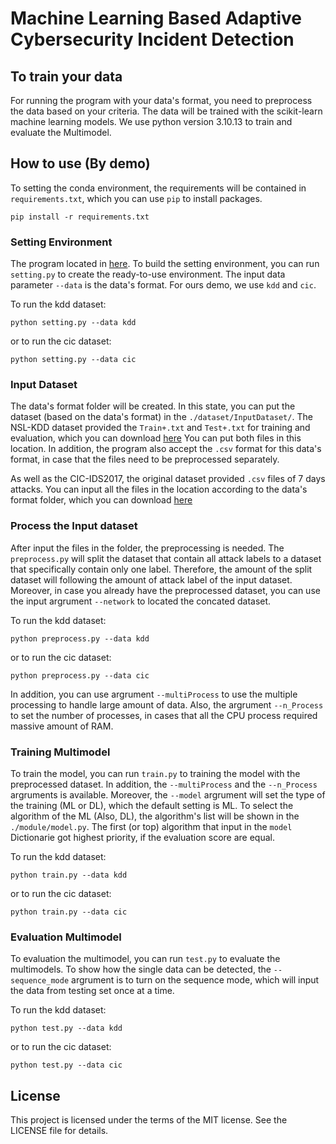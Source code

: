 # Machine Learning Based Adaptive Cybersecurity Incident Detection

## To train your data
For running the program with your data's format, you need to preprocess the data based on your criteria. The data will be trained with the scikit-learn machine learning models. We use python version 3.10.13 to train and evaluate the Multimodel.

## How to use (By demo)
To setting the conda environment, the requirements will be contained in `requirements.txt`, which you can use `pip` to install packages.
```
pip install -r requirements.txt
```


### Setting Environment
The program located in [here](https://github.com/punyawat-jar/ML-Based-Adaptive-Cybersecurity-Incident-Detection/tree/main/Code_and_model/Program). To build the setting environment, you can run `setting.py` to create the ready-to-use environment. The input data parameter `--data` is the data's format. For ours demo, we use `kdd` and `cic`. 

To run the kdd dataset:

```
python setting.py --data kdd
```

or to run the cic dataset:

```
python setting.py --data cic
```

### Input Dataset
The data's format folder will be created. In this state, you can put the dataset (based on the data's format) in the `./dataset/InputDataset/`. The NSL-KDD dataset provided the `Train+.txt` and `Test+.txt` for training and evaluation, which you can download [here](https://drive.google.com/drive/folders/1hv6hIJobDL3sDOftqieC8CACUt6uLcjU?usp=share_link) You can put both files in this location. In addition, the program also accept the `.csv` format for this data's format, in case that the files need to be preprocessed separately.

As well as the CIC-IDS2017, the original dataset provided `.csv` files of 7 days attacks. You can input all the files in the location according to the data's format folder, which you can download [here](https://drive.google.com/drive/folders/18dUb7JCzX-v4VIMpQ2gsToqEb2nWU8Qm?usp=share_link)

### Process the Input dataset
After input the files in the folder, the preprocessing is needed. The `preprocess.py` will split the dataset that contain all attack labels to a dataset that specifically contain only one label. Therefore, the amount of the split dataset will following the amount of attack label of the input dataset. Moreover, in case you already have the preprocessed dataset, you can use the input argrument `--network` to located the concated dataset.

To run the kdd dataset:

```
python preprocess.py --data kdd
```

or to run the cic dataset:

```
python preprocess.py --data cic
```

In addition, you can use argrument `--multiProcess` to use the multiple processing to handle large amount of data. Also, the argrument `--n_Process` to set the number of processes, in cases that all the CPU process required massive amount of RAM.

### Training Multimodel

To train the model, you can run `train.py` to training the model with the preprocessed dataset. In addition, the `--multiProcess` and the `--n_Process` argruments is available. Moreover, the `--model` argrument will set the type of the training (ML or DL), which the default setting is ML.
To select the algorithm of the ML (Also, DL), the algorithm's list will be shown in the `./module/model.py`. The first (or top) algorithm that input in the `model` Dictionarie got highest priority, if the evaluation score are equal.

To run the kdd dataset:
```
python train.py --data kdd
```

or to run the cic dataset:

```
python train.py --data cic
```

### Evaluation Multimodel
To evaluation the multimodel, you can run `test.py` to evaluate the multimodels. To show how the single data can be detected, the `--sequence_mode` argrument is to turn on the sequence mode, which will input the data from testing set once at a time.

To run the kdd dataset:
```
python test.py --data kdd
```

or to run the cic dataset:
```
python test.py --data cic
```

## License
This project is licensed under the terms of the MIT license. See the LICENSE file for details.
